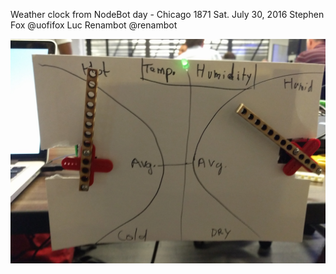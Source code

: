 Weather clock from NodeBot day - Chicago 1871 
Sat. July 30, 2016
Stephen Fox
@uofifox
Luc Renambot
@renambot

![GitHub Logo](/pics/weather-clock.jpg)

